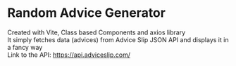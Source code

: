 # Random Advice Generator

Created with Vite, Class based Components and axios library <br/>
It simply fetches data (advices) from Advice Slip JSON API and displays it in a fancy way <br/>
Link to the API: https://api.adviceslip.com/ <br/>
